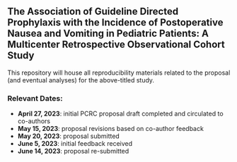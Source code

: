 ## The Association of Guideline Directed Prophylaxis with the Incidence of Postoperative Nausea and Vomiting in Pediatric Patients: A Multicenter Retrospective Observational Cohort Study

This repository will house all reproducibility materials related to the proposal (and eventual analyses) for the above-titled study.

### Relevant Dates:

* **April 27, 2023**: initial PCRC proposal draft completed and circulated to co-authors
* **May 15, 2023**: proposal revisions based on co-author feedback
* **May 20, 2023**: proposal submitted
* **June 5, 2023**: initial feedback received
* **June 14, 2023**: proposal re-submitted